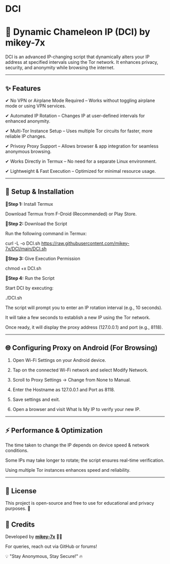 # DCI
# **🦎 Dynamic Chameleon IP (DCI) by mikey-7x**

DCI is an advanced IP-changing script that dynamically alters your IP address at specified intervals using the Tor network. It enhances privacy, security, and anonymity while browsing the internet.


---

## **✨ Features**

✔ No VPN or Airplane Mode Required – Works without toggling airplane mode or using VPN services.

✔ Automated IP Rotation – Changes IP at user-defined intervals for enhanced anonymity.

✔ Multi-Tor Instance Setup – Uses multiple Tor circuits for faster, more reliable IP changes.

✔ Privoxy Proxy Support – Allows browser & app integration for seamless anonymous browsing.

✔ Works Directly in Termux – No need for a separate Linux environment.

✔ Lightweight & Fast Execution – Optimized for minimal resource usage.


---

## **🚀 Setup & Installation**

**🧩Step 1:** Install Termux

Download Termux from F-Droid (Recommended) or Play Store.


**🧩Step 2:** Download the Script

Run the following command in Termux:

curl -L -o DCI.sh https://raw.githubusercontent.com/mikey-7x/DCI/main/DCI.sh

**🧩Step 3:** Give Execution Permission

chmod +x DCI.sh

**🧩Step 4:** Run the Script

Start DCI by executing:

./DCI.sh

The script will prompt you to enter an IP rotation interval (e.g., 10 seconds).

It will take a few seconds to establish a new IP using the Tor network.

Once ready, it will display the proxy address (127.0.0.1) and port (e.g., 8118).



---

## **🌐 Configuring Proxy on Android (For Browsing)**

1. Open Wi-Fi Settings on your Android device.


2. Tap on the connected Wi-Fi network and select Modify Network.


3. Scroll to Proxy Settings → Change from None to Manual.


4. Enter the Hostname as 127.0.0.1 and Port as 8118.


5. Save settings and exit.


6. Open a browser and visit What Is My IP to verify your new IP.




---

## **⚡ Performance & Optimization**

The time taken to change the IP depends on device speed & network conditions.

Some IPs may take longer to rotate; the script ensures real-time verification.

Using multiple Tor instances enhances speed and reliability.



---

## **📜 License**

This project is open-source and free to use for educational and privacy purposes. 🚀

## **📜 Credits**  
Developed by **[mikey-7x](https://github.com/mikey-7x)** 🚀🔥  

 For queries, reach out via GitHub or forums!

💡 "Stay Anonymous, Stay Secure!" 🔥

